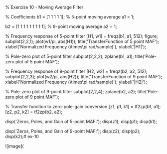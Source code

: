 % Exercise 10 - Moving Average Filter

% Coefficients
b1 = [1 1 1 1 1];  % 5-point moving average
a1 = 1;

b2 = [1 1 1 1 1 1 1 1 1];  % 9-point moving average
a2 = 1;

% Frequency response of 5-point filter
[H1, w1] = freqz(b1, a1, 512);
figure;
subplot(2,2,1);
plot(w1/pi, abs(H1));
title('TransferFunction of 5 point MAF');
xlabel('Normalized Frequency (\times\pi rad/sample)');
ylabel('|H1|');

% Pole-zero plot of 5-point filter
subplot(2,2,2);
zplane(b1, a1);
title('Pole-zero plot of 5 point MAF');

% Frequency response of 9-point filter
[H2, w2] = freqz(b2, a2, 512);
subplot(2,2,3);
plot(w2/pi, abs(H2));
title('TransferFunction of 9 point MAF');
xlabel('Normalized Frequency (\times\pi rad/sample)');
ylabel('|H2|');

% Pole-zero plot of 9-point filter
subplot(2,2,4);
zplane(b2, a2);
title('Pole-zero plot of 9 point MAF');

% Transfer function to zero-pole-gain conversion
[z1, p1, k1] = tf2zp(b1, a1);
[z2, p2, k2] = tf2zp(b2, a2);

disp('Zeros, Poles, and Gain of 5-point MAF:');
disp(z1); disp(p1); disp(k1);

disp('Zeros, Poles, and Gain of 9-point MAF:');
disp(z2); disp(p2); disp(k2);# ex-10

![image](
